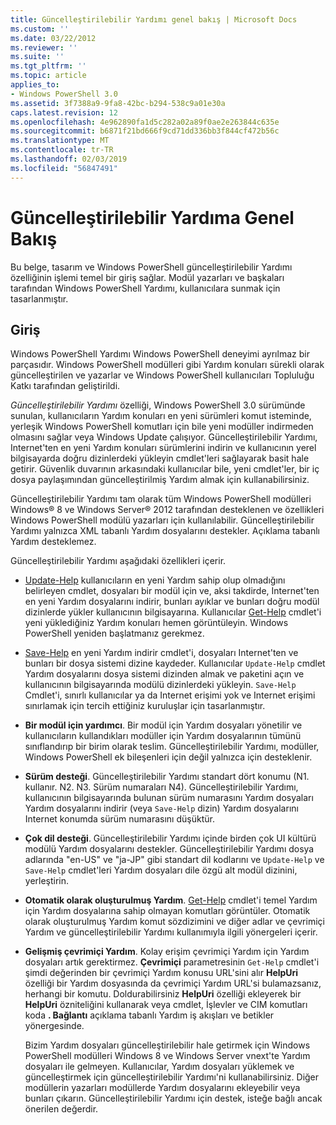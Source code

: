 ```yaml
---
title: Güncelleştirilebilir Yardımı genel bakış | Microsoft Docs
ms.custom: ''
ms.date: 03/22/2012
ms.reviewer: ''
ms.suite: ''
ms.tgt_pltfrm: ''
ms.topic: article
applies_to:
- Windows PowerShell 3.0
ms.assetid: 3f7388a9-9fa8-42bc-b294-538c9a01e30a
caps.latest.revision: 12
ms.openlocfilehash: 4e962890fa1d5c282a02a89f0ae2e263844c635e
ms.sourcegitcommit: b6871f21bd666f9cd71dd336bb3f844cf472b56c
ms.translationtype: MT
ms.contentlocale: tr-TR
ms.lasthandoff: 02/03/2019
ms.locfileid: "56847491"
---
```

# <a name="updatable-help-overview"></a>Güncelleştirilebilir Yardıma Genel Bakış

Bu belge, tasarım ve Windows PowerShell güncelleştirilebilir Yardımı özelliğinin işlemi temel bir giriş sağlar. Modül yazarları ve başkaları tarafından Windows PowerShell Yardımı, kullanıcılara sunmak için tasarlanmıştır.

## <a name="introduction"></a>Giriş

Windows PowerShell Yardımı Windows PowerShell deneyimi ayrılmaz bir parçasıdır. Windows PowerShell modülleri gibi Yardım konuları sürekli olarak güncelleştirilen ve yazarlar ve Windows PowerShell kullanıcıları Topluluğu Katkı tarafından geliştirildi.

*Güncelleştirilebilir Yardımı* özelliği, Windows PowerShell 3.0 sürümünde sunulan, kullanıcıların Yardım konuları en yeni sürümleri komut isteminde, yerleşik Windows PowerShell komutları için bile yeni modüller indirmeden olmasını sağlar veya Windows Update çalışıyor. Güncelleştirilebilir Yardımı, Internet'ten en yeni Yardım konuları sürümlerini indirin ve kullanıcının yerel bilgisayarda doğru dizinlerdeki yükleyin cmdlet'leri sağlayarak basit hale getirir. Güvenlik duvarının arkasındaki kullanıcılar bile, yeni cmdlet'ler, bir iç dosya paylaşımından güncelleştirilmiş Yardım almak için kullanabilirsiniz.

Güncelleştirilebilir Yardımı tam olarak tüm Windows PowerShell modülleri Windows® 8 ve Windows Server® 2012 tarafından desteklenen ve özellikleri Windows PowerShell modülü yazarları için kullanılabilir. Güncelleştirilebilir Yardımı yalnızca XML tabanlı Yardım dosyalarını destekler. Açıklama tabanlı Yardım desteklemez.

Güncelleştirilebilir Yardımı aşağıdaki özellikleri içerir.

- [Update-Help](/powershell/module/Microsoft.PowerShell.Core/Update-Help) kullanıcıların en yeni Yardım sahip olup olmadığını belirleyen cmdlet, dosyaları bir modül için ve, aksi takdirde, Internet'ten en yeni Yardım dosyalarını indirir, bunları ayıklar ve bunları doğru modül dizinlerde yükler kullanıcının bilgisayarına. Kullanıcılar [Get-Help](/powershell/module/Microsoft.PowerShell.Core/Update-Help) cmdlet'i yeni yüklediğiniz Yardım konuları hemen görüntüleyin. Windows PowerShell yeniden başlatmanız gerekmez.

- [Save-Help](/powershell/module/Microsoft.PowerShell.Core/Save-Help) en yeni Yardım indirir cmdlet'i, dosyaları Internet'ten ve bunları bir dosya sistemi dizine kaydeder. Kullanıcılar `Update-Help` cmdlet Yardım dosyalarını dosya sistemi dizinden almak ve paketini açın ve kullanıcının bilgisayarında modülü dizinlerdeki yükleyin. `Save-Help` Cmdlet'i, sınırlı kullanıcılar ya da Internet erişimi yok ve Internet erişimi sınırlamak için tercih ettiğiniz kuruluşlar için tasarlanmıştır.

- **Bir modül için yardımcı**. Bir modül için Yardım dosyaları yönetilir ve kullanıcıların kullandıkları modüller için Yardım dosyalarının tümünü sınıflandırıp bir birim olarak teslim. Güncelleştirilebilir Yardımı, modüller, Windows PowerShell ek bileşenleri için değil yalnızca için desteklenir.

- **Sürüm desteği**. Güncelleştirilebilir Yardımı standart dört konumu (N1. kullanır. N2. N3. Sürüm numaraları N4). Güncelleştirilebilir Yardımı, kullanıcının bilgisayarında bulunan sürüm numarasını Yardım dosyaları Yardım dosyalarını indirir (veya `Save-Help` dizin) Yardım dosyalarını Internet konumda sürüm numarasını düşüktür.

- **Çok dil desteği**. Güncelleştirilebilir Yardımı içinde birden çok UI kültürü modülü Yardım dosyalarını destekler. Güncelleştirilebilir Yardımı dosya adlarında "en-US" ve "ja-JP" gibi standart dil kodlarını ve `Update-Help` ve `Save-Help` cmdlet'leri Yardım dosyaları dile özgü alt modül dizinini, yerleştirin.

- **Otomatik olarak oluşturulmuş Yardım**. [Get-Help](/powershell/module/Microsoft.PowerShell.Core/Get-Help) cmdlet'i temel Yardım için Yardım dosyalarına sahip olmayan komutları görüntüler. Otomatik olarak oluşturulmuş Yardım komut sözdizimini ve diğer adlar ve çevrimiçi Yardım ve güncelleştirilebilir Yardımı kullanımıyla ilgili yönergeleri içerir.

- **Gelişmiş çevrimiçi Yardım**. Kolay erişim çevrimiçi Yardım için Yardım dosyaları artık gerektirmez. **Çevrimiçi** parametresinin `Get-Help` cmdlet'i şimdi değerinden bir çevrimiçi Yardım konusu URL'sini alır **HelpUri** özelliği bir Yardım dosyasında da çevrimiçi Yardım URL'si bulamazsanız, herhangi bir komutu. Doldurabilirsiniz **HelpUri** özelliği ekleyerek bir **HelpUri** özniteliğini kullanarak veya cmdlet, İşlevler ve CIM komutları koda **. Bağlantı** açıklama tabanlı Yardım iş akışları ve betikler yönergesinde.

  Bizim Yardım dosyaları güncelleştirilebilir hale getirmek için Windows PowerShell modülleri Windows 8 ve Windows Server vnext'te Yardım dosyaları ile gelmeyen. Kullanıcılar, Yardım dosyaları yüklemek ve güncelleştirmek için güncelleştirilebilir Yardımı'ni kullanabilirsiniz. Diğer modüllerin yazarları modüllerde Yardım dosyalarını ekleyebilir veya bunları çıkarın. Güncelleştirilebilir Yardımı için destek, isteğe bağlı ancak önerilen değerdir.
